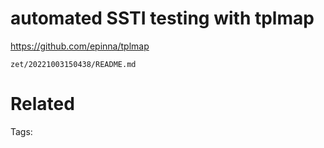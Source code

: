 # automated SSTI testing with tplmap
https://github.com/epinna/tplmap

` zet/20221003150438/README.md `

# Related


Tags:

    

